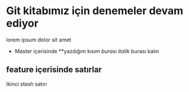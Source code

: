# Git kitabımız için denemeler devam ediyor

lorem ipsum dolor sit amet

* Master içerisinde **yazdığım kısım *burası italik* burası kalın
## feature içerisinde satırlar

ikinci stash satırı